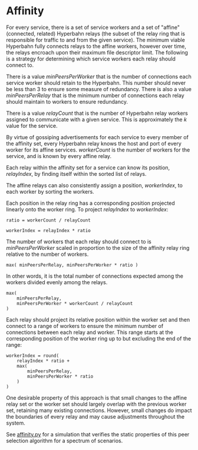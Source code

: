 
# Affinity

For every service, there is a set of service workers and a set of "affine"
(connected, related) Hyperbahn relays (the subset of the relay ring that is
responsible for traffic to and from the given service).
The minimum viable Hyperbahn fully connects relays to the affine workers,
however over time, the relays encroach upon their maximum file descriptor
limit.
The following is a strategy for determining which service workers each relay
should connect to.

There is a value *minPeersPerWorker* that is the number of connections each
service worker should retain to the Hyperbahn.
This number should never be less than 3 to ensure some measure of redundancy.
There is also a value *minPeersPerRelay* that is the minimum number of
connections each relay should maintain to workers to ensure redundancy.

There is a value *relayCount* that is the number of Hyperbahn relay
workers assigned to communicate with a given service.
This is approximately the *k* value for the service.

By virtue of gossiping advertisements for each service to every member of the
affinity set, every Hyperbahn relay knows the host and port of every worker for
its affine services.
*workerCount* is the number of workers for the service, and is known by every
affine relay.

Each relay within the affinity set for a service can know its position,
*relayIndex*, by finding itself within the sorted list of relays.

The affine relays can also consistently assign a position, *workerIndex*, to
each worker by sorting the workers.

Each position in the relay ring has a corresponding position projected linearly
onto the worker ring.
To project *relayIndex* to *workerIndex*:

    ratio = workerCount / relayCount

    workerIndex = relayIndex * ratio

The number of workers that each relay should connect to is *minPeersPerWorker*
scaled in proportion to the size of the affinity relay ring relative to the
number of workers.

    max( minPeersPerRelay, minPeersPerWorker * ratio )

In other words, it is the total number of connections expected among the
workers divided evenly among the relays.

    max(
        minPeersPerRelay,
        minPeersPerWorker * workerCount / relayCount
    )

Each relay should project its relative position within the worker set and then
connect to a range of workers to ensure the minimum number of connections
between each relay and worker.
This range starts at the corresponding position of the worker ring up to but
excluding the end of the range:

    workerIndex = round(
        relayIndex * ratio +
        max(
            minPeersPerRelay,
            minPeersPerWorker * ratio
        )
    )

One desirable property of this approach is that small changes to the affine
relay set or the worker set should largely overlap with the previous worker
set, retaining many existing connections.
However, small changes do impact the boundaries of every relay and may cause
adjustments throughout the system.

See [affinity.py](affinity.py) for a simulation that verifies the static
properties of this peer selection algorithm for a spectrum of scenarios.
